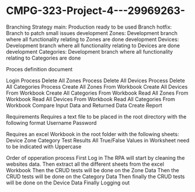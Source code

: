 # CMPG-323-Project-4---29969263-
Branching Strategy
main: Production ready to be used Branch
hotfix: Branch to patch small issues
development Zones: Development branch where all functionality relating to Zones are done
development Devices: Development branch where all functionality relating to Devices are done
development Categories: Development branch where all functionality relating to Categories are done

Proces definition document

Login Process
Delete All Zones Process
Delete All Devices Process
Delete All Categories Process
Create All Zones From Workbook
Create All Devices From Workbook
Create All Categories From Workbook
Read All Zones From Workbook
Read All Devices From Workbook
Read All Categories From Workbook
Compare Input Data and Returned Data
Create Report

Requirements
Requires a text file to be placed in the root directory with the following format
Username
Password

Requires an excel Workbook in the root folder with the following sheets:
Device
Zone
Category
Test Results
All True/False Values in Worksheet need to be indicated with Uppercase

Order of opperation process
First Log in
The RPA will start by cleaning the websites data.
Then extract all the different sheets from the excel Workbook
Then the CRUD tests will be done on the Zone Data
Then the CRUD tests will be done on the Category Data
Then finally the CRUD tests will be done on the Device Data
Finally Logging out
